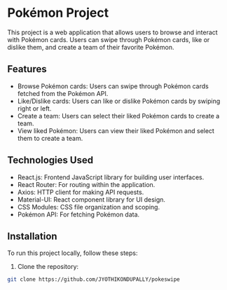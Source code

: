 # Pokémon Project

This project is a web application that allows users to browse and interact with Pokémon cards. Users can swipe through Pokémon cards, like or dislike them, and create a team of their favorite Pokémon.

## Features

- Browse Pokémon cards: Users can swipe through Pokémon cards fetched from the Pokémon API.
- Like/Dislike cards: Users can like or dislike Pokémon cards by swiping right or left.
- Create a team: Users can select their liked Pokémon cards to create a team.
- View liked Pokémon: Users can view their liked Pokémon and select them to create a team.

## Technologies Used

- React.js: Frontend JavaScript library for building user interfaces.
- React Router: For routing within the application.
- Axios: HTTP client for making API requests.
- Material-UI: React component library for UI design.
- CSS Modules: CSS file organization and scoping.
- Pokémon API: For fetching Pokémon data.

## Installation

To run this project locally, follow these steps:

1. Clone the repository:

```bash
git clone https://github.com/JYOTHIKONDUPALLY/pokeswipe
